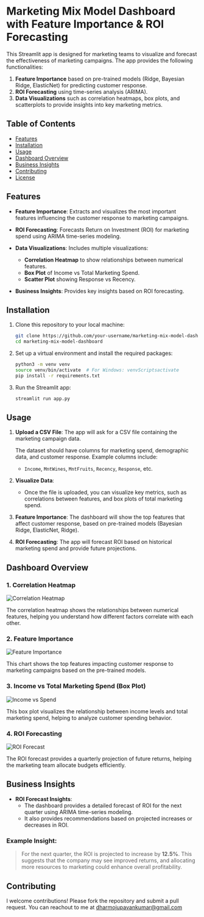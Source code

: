 # Marketing Mix Model Dashboard with Feature Importance & ROI Forecasting

This Streamlit app is designed for marketing teams to visualize and forecast the effectiveness of marketing campaigns. The app provides the following functionalities:
1. **Feature Importance** based on pre-trained models (Ridge, Bayesian Ridge, ElasticNet) for predicting customer response.
2. **ROI Forecasting** using time-series analysis (ARIMA).
3. **Data Visualizations** such as correlation heatmaps, box plots, and scatterplots to provide insights into key marketing metrics.

## Table of Contents
- [Features](#features)
- [Installation](#installation)
- [Usage](#usage)
- [Dashboard Overview](#dashboard-overview)
- [Business Insights](#business-insights)
- [Contributing](#contributing)
- [License](#license)

## Features

- **Feature Importance**: Extracts and visualizes the most important features influencing the customer response to marketing campaigns.
  
- **ROI Forecasting**: Forecasts Return on Investment (ROI) for marketing spend using ARIMA time-series modeling.
  
- **Data Visualizations**: Includes multiple visualizations:
  - **Correlation Heatmap** to show relationships between numerical features.
  - **Box Plot** of Income vs Total Marketing Spend.
  - **Scatter Plot** showing Response vs Recency.

- **Business Insights**: Provides key insights based on ROI forecasting.

## Installation

1. Clone this repository to your local machine:

   ```bash
   git clone https://github.com/your-username/marketing-mix-model-dashboard.git
   cd marketing-mix-model-dashboard
   ```

2. Set up a virtual environment and install the required packages:

   ```bash
   python3 -m venv venv
   source venv/bin/activate  # For Windows: venvScriptsactivate
   pip install -r requirements.txt
   ```

3. Run the Streamlit app:

   ```bash
   streamlit run app.py
   ```

## Usage

1. **Upload a CSV File**: The app will ask for a CSV file containing the marketing campaign data.
   
   The dataset should have columns for marketing spend, demographic data, and customer response. Example columns include:
   - `Income`, `MntWines`, `MntFruits`, `Recency`, `Response`, etc.

2. **Visualize Data**: 
   - Once the file is uploaded, you can visualize key metrics, such as correlations between features, and box plots of total marketing spend.
   
3. **Feature Importance**: The dashboard will show the top features that affect customer response, based on pre-trained models (Bayesian Ridge, ElasticNet, Ridge).
   
4. **ROI Forecasting**: The app will forecast ROI based on historical marketing spend and provide future projections.

## Dashboard Overview

### 1. Correlation Heatmap

![Correlation Heatmap](./images/correlation_heatmap.png)

The correlation heatmap shows the relationships between numerical features, helping you understand how different factors correlate with each other.

### 2. Feature Importance

![Feature Importance](./images/feature_importance.png)

This chart shows the top features impacting customer response to marketing campaigns based on the pre-trained models.

### 3. Income vs Total Marketing Spend (Box Plot)

![Income vs Spend](./images/income_vs_spend.png)

This box plot visualizes the relationship between income levels and total marketing spend, helping to analyze customer spending behavior.

### 4. ROI Forecasting

![ROI Forecast](./images/roi_forecast.png)

The ROI forecast provides a quarterly projection of future returns, helping the marketing team allocate budgets efficiently.

## Business Insights

- **ROI Forecast Insights**:
  - The dashboard provides a detailed forecast of ROI for the next quarter using ARIMA time-series modeling.
  - It also provides recommendations based on projected increases or decreases in ROI.

### Example Insight:
> For the next quarter, the ROI is projected to increase by **12.5%**. This suggests that the company may see improved returns, and allocating more resources to marketing could enhance overall profitability.

## Contributing

I welcome contributions! Please fork the repository and submit a pull request. You can reachout to me at dharmojupavankumar@gmail.com
